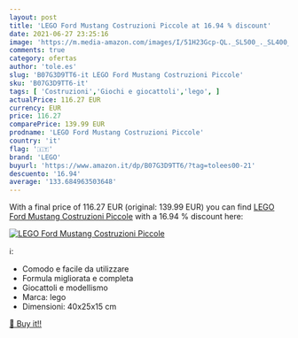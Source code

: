 ```yaml
---
layout: post
title: 'LEGO Ford Mustang Costruzioni Piccole at 16.94 % discount'
date: 2021-06-27 23:25:16
image: 'https://m.media-amazon.com/images/I/51H23Gcp-QL._SL500_._SL400_.jpg'
comments: true
category: ofertas
author: 'tole.es'
slug: 'B07G3D9TT6-it LEGO Ford Mustang Costruzioni Piccole'
sku: 'B07G3D9TT6-it'
tags: [ 'Costruzioni','Giochi e giocattoli','lego', ]
actualPrice: 116.27 EUR
currency: EUR
price: 116.27
comparePrice: 139.99 EUR
prodname: 'LEGO Ford Mustang Costruzioni Piccole'
country: 'it'
flag: '🇮🇹'
brand: 'LEGO'
buyurl: 'https://www.amazon.it/dp/B07G3D9TT6/?tag=tolees00-21'
descuento: '16.94'
average: '133.684963503648'
---
```


With a final price of 116.27 EUR (original: 139.99 EUR) you can find [LEGO Ford Mustang Costruzioni Piccole](https://www.amazon.it/dp/B07G3D9TT6/?tag=tolees00-21) with a  16.94 % discount here:

[![LEGO Ford Mustang Costruzioni Piccole](https://m.media-amazon.com/images/I/51H23Gcp-QL._SL500_._SL400_.jpg)](https://www.amazon.it/dp/B07G3D9TT6/?tag=tolees00-21)

ℹ️:

- Comodo e facile da utilizzare
- Formula migliorata e completa
- Giocattoli e modellismo
- Marca: lego
- Dimensioni: 40x25x15 cm

[🛒 Buy it!!](https://www.amazon.it/dp/B07G3D9TT6/?tag=tolees00-21)
